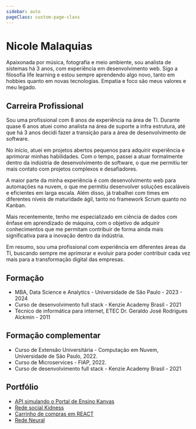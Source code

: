 ```yaml
---
sidebar: auto
pageClass: custom-page-class
---
```


# Nicole Malaquias

Apaixonada por música, fotografia e meio ambiente, sou analista de sistemas há 3 anos, com experiência em desenvolvimento web. Sigo a filosofia life learning e estou sempre aprendendo algo novo, tanto em hobbies quanto em novas tecnologias. Empatia e foco são meus valores e meu legado.

## Carreira Profissional

Sou uma profissional com 8 anos de experiência na área de TI. Durante quase 6 anos atuei como analista na área de suporte a infra estrutura, até que há 3 anos decidi fazer a transição para a área de desenvolvimento de software.

No início, atuei em projetos abertos pequenos para adquirir experiência e aprimorar minhas habilidades. Com o tempo, passei a atuar formalmente dentro da indústria de desenvolvimento de software, o que me permitiu ter mais contato com projetos complexos e desafiadores.

A maior parte da minha experiência é com desenvolvimento web para automações na nuvem, o que me permitiu desenvolver soluções escaláveis e eficientes em larga escala. Além disso, já trabalhei com times em diferentes níveis de maturidade ágil, tanto no framework Scrum quanto no Kanban.

Mais recentemente, tenho me especializado em ciência de dados com ênfase em aprendizado de máquina, com o objetivo de adquirir conhecimentos que me permitam contribuir de forma ainda mais significativa para a inovação dentro da indústria.

Em resumo, sou uma profissional com experiência em diferentes áreas da TI, buscando sempre me aprimorar e evoluir para poder contribuir cada vez mais para a transformação digital das empresas.

## Formação
- MBA, Data Science e Analytics - Universidade de São Paulo - 2023 - 2024
- Curso de desenvolvimento full stack - Kenzie Academy Brasil - 2021 
- Técnico de informática para internet, ETEC Dr. Geraldo José Rodrigues Alckmin - 2011

## Formação complementar

- Curso de Extensão Universitária - Computação em Nuvem, Universidade de São Paulo, 2022.
- Curso de Microservices - FIAP, 2022.
- Curso de desenvolvimento full stack - Kenzie Academy Brasil - 2021 

## Portfólio


- [API simulando o Portal de Ensino Kanvas](https://github.com/nicole-malaquias/Kanvas)
- [Rede social Kidness](https://github.com/nicole-malaquias/kindnes) 
- [Carrinho de compras em REACT](https://github.com/nicole-malaquias/ignite-cart)
- [Rede Neural](https://github.com/nicole-malaquias/rede-neural-lstm)